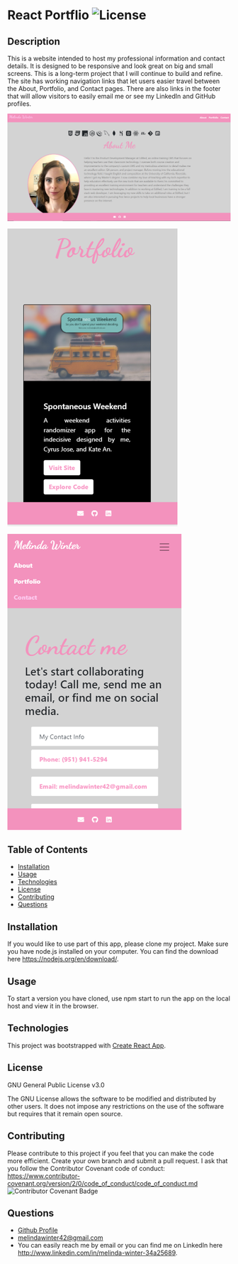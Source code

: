 # React Portflio ![License](https://img.shields.io/badge/License-GPLv3-blue.svg)

## Description

This is a website intended to host my professional information and contact details. It is designed to be responsive and look great on big and small screens. This is a long-term project that I will continue to build and refine. The site has working navigation links that let users easier travel between the About, Portfolio, and Contact pages. There are also links in the footer that will allow visitors to easily email me or see my LinkedIn and GitHub profiles.

![about](readme1.png)

![portfolio](readme2.png)

![contact](readme3.png)

## Table of Contents

- [Installation](#installation)
- [Usage](#usage)
- [Technologies](#technologies)
- [License](#license)
- [Contributing](#contributing)
- [Questions](#questions)

## Installation

If you would like to use part of this app, please clone my project. Make sure you have node.js installed on your computer. You can find the download here <https://nodejs.org/en/download/>.

## Usage

To start a version you have cloned, use npm start to run the app on the local host and view it in the browser.

## Technologies

This project was bootstrapped with [Create React App](https://github.com/facebook/create-react-app).

## License

GNU General Public License v3.0

The GNU License allows the software to be modified and distributed by other users. It does not impose any restrictions on the use of the software but requires that it remain open source.

## Contributing

Please contribute to this project if you feel that you can make the code more efficient. Create your own branch and submit a pull request. I ask that you follow the Contributor Covenant code of conduct: <https://www.contributor-covenant.org/version/2/0/code_of_conduct/code_of_conduct.md> ![Contributor Covenant Badge](https://img.shields.io/badge/Contributor%20Covenant-v2.0%20adopted-ff69b4.svg)

## Questions

- [Github Profile](https://github.com/melindawinter)
- melindawinter42@gmail.com
- You can easily reach me by email or you can find me on LinkedIn here <http://www.linkedin.com/in/melinda-winter-34a25689>.
